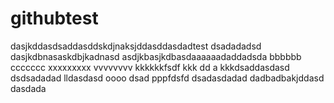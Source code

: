 # githubtest
dasjkddasdsaddasddskdjnaksjddasddasdadtest
dsadadadsd
dasjkdbnasaskdbjkadnasd
asdjkbasjkdbasdaaaaaadaddadsda
bbbbbb
ccccccc
xxxxxxxxx
vvvvvvvv
kkkkkkfsdf
kkk
dd
a
kkkdsaddasdasd
dsdsadadad
lldasdasd
oooo
dsad
pppfdsfd
dsadasdadad
dadbadbakjddasd
dasdada
